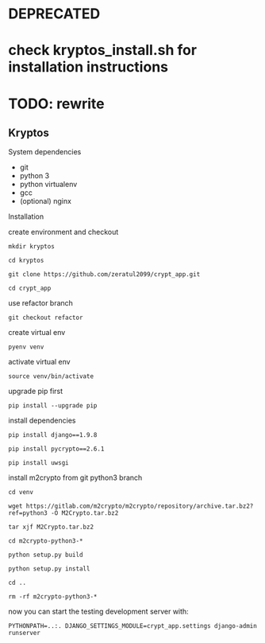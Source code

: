 # DEPRECATED
# check kryptos_install.sh for installation instructions
# TODO: rewrite


Kryptos
-------

System dependencies

- git
- python 3
- python virtualenv
- gcc
- (optional) nginx

Installation

create environment and checkout

`mkdir kryptos`

`cd kryptos`

`git clone https://github.com/zeratul2099/crypt_app.git`

`cd crypt_app`


use refactor branch

`git checkout refactor`


create virtual env

`pyenv venv`


activate virtual env

`source venv/bin/activate`


upgrade pip first

`pip install --upgrade pip`


install dependencies

`pip install django==1.9.8`

`pip install pycrypto==2.6.1`

`pip install uwsgi`


install m2crypto from git python3 branch

`cd venv`

`wget https://gitlab.com/m2crypto/m2crypto/repository/archive.tar.bz2?ref=python3 -O M2Crypto.tar.bz2`

`tar xjf M2Crypto.tar.bz2`

`cd m2crypto-python3-*`

`python setup.py build`

`python setup.py install`

`cd ..`

`rm -rf m2crypto-python3-*`


now you can start the testing development server with:

`PYTHONPATH=..:. DJANGO_SETTINGS_MODULE=crypt_app.settings django-admin runserver`


